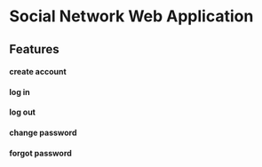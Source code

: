 # Social Network Web Application
## Features

  #### create account
  #### log in
  #### log out
  #### change password
  #### forgot password
